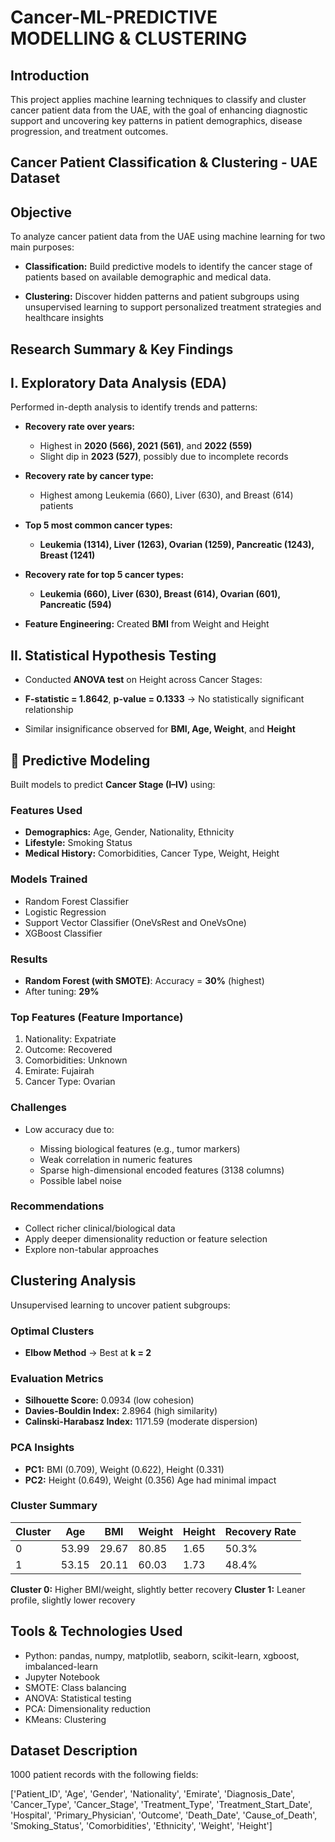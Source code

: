 # Cancer-ML-PREDICTIVE MODELLING & CLUSTERING
## Introduction
This project applies machine learning techniques to classify and cluster cancer patient data from the UAE, with the goal of enhancing diagnostic support and uncovering key patterns in patient demographics, disease progression, and treatment outcomes.

## Cancer Patient Classification & Clustering - UAE Dataset

## Objective 
To analyze cancer patient data from the UAE using machine learning for two main purposes:

* **Classification:** Build predictive models to identify the cancer stage of patients based on available demographic and medical data.

* **Clustering:** Discover hidden patterns and patient subgroups using unsupervised learning to support personalized treatment strategies and healthcare insights

## Research Summary & Key Findings

## I. Exploratory Data Analysis (EDA)

Performed in-depth analysis to identify trends and patterns:

* **Recovery rate over years:**

  - Highest in **2020 (566), 2021 (561)**, and **2022 (559)**
  - Slight dip in **2023 (527)**, possibly due to incomplete records
    
* **Recovery rate by cancer type:**

  - Highest among Leukemia (660), Liver (630), and Breast (614) patients
    
* **Top 5 most common cancer types:**

  - **Leukemia (1314), Liver (1263), Ovarian (1259), Pancreatic (1243), Breast (1241)**

* **Recovery rate for top 5 cancer types:**

   - **Leukemia (660), Liver (630), Breast (614), Ovarian (601), Pancreatic (594)**

* **Feature Engineering:** Created **BMI** from Weight and Height

## II. Statistical Hypothesis Testing 
* Conducted **ANOVA test** on Height across Cancer Stages:

- **F-statistic = 1.8642**, **p-value = 0.1333** → No statistically significant relationship
  
- Similar insignificance observed for **BMI, Age, Weight**, and **Height**
  
## 🤖 Predictive Modeling 
Built models to predict **Cancer Stage (I–IV)** using:

### Features Used

* **Demographics:** Age, Gender, Nationality, Ethnicity
* **Lifestyle:** Smoking Status
* **Medical History:** Comorbidities, Cancer Type, Weight, Height
  
### Models Trained

* Random Forest Classifier
* Logistic Regression
* Support Vector Classifier (OneVsRest and OneVsOne)
* XGBoost Classifier
  
### Results

* **Random Forest (with SMOTE)**: Accuracy = **30%** (highest)
* After tuning: **29%**
  
### Top Features (Feature Importance)

1. Nationality: Expatriate
2. Outcome: Recovered
3. Comorbidities: Unknown
4. Emirate: Fujairah
5. Cancer Type: Ovarian

### Challenges 
* Low accuracy due to:

   - Missing biological features (e.g., tumor markers)
   - Weak correlation in numeric features
   - Sparse high-dimensional encoded features (3138 columns)
   - Possible label noise
     
### Recommendations

* Collect richer clinical/biological data
* Apply deeper dimensionality reduction or feature selection
* Explore non-tabular approaches
  
## Clustering Analysis

Unsupervised learning to uncover patient subgroups:

### Optimal Clusters 
* **Elbow Method** → Best at **k = 2**

### Evaluation Metrics

* **Silhouette Score:** 0.0934 (low cohesion)
* **Davies-Bouldin Index:** 2.8964 (high similarity)
* **Calinski-Harabasz Index:** 1171.59 (moderate dispersion)

### PCA Insights

* **PC1:** BMI (0.709), Weight (0.622), Height (0.331)
* **PC2:** Height (0.649), Weight (0.356)
Age had minimal impact

### Cluster Summary

| Cluster | Age   | BMI   | Weight | Height | Recovery Rate |
|---------|-------|-------|--------|--------|----------------|
| 0       | 53.99 | 29.67 | 80.85  | 1.65   | 50.3%          |
| 1       | 53.15 | 20.11 | 60.03  | 1.73   | 48.4%          |

**Cluster 0:** Higher BMI/weight, slightly better recovery 
**Cluster 1:** Leaner profile, slightly lower recovery

## Tools & Technologies Used

* Python: pandas, numpy, matplotlib, seaborn, scikit-learn, xgboost, imbalanced-learn
* Jupyter Notebook
* SMOTE: Class balancing
* ANOVA: Statistical testing
* PCA: Dimensionality reduction
* KMeans: Clustering

## Dataset Description
1000 patient records with the following fields:

['Patient_ID', 'Age', 'Gender', 'Nationality', 'Emirate',
 'Diagnosis_Date', 'Cancer_Type', 'Cancer_Stage', 'Treatment_Type',
 'Treatment_Start_Date', 'Hospital', 'Primary_Physician', 'Outcome',
 'Death_Date', 'Cause_of_Death', 'Smoking_Status', 'Comorbidities',
 'Ethnicity', 'Weight', 'Height']
 
